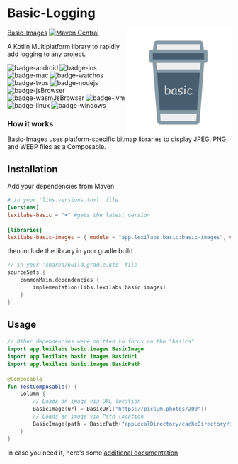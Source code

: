 # Basic-Logging
<img src="../docs/images/basic.png" alt="basic" height="240" align="right"/> 

[Basic-Images](https://basic.lexilabs.app/basic-images) [![Maven Central](https://img.shields.io/maven-central/v/app.lexilabs.basic/basic-images?color=blue)](https://central.sonatype.com/artifact/app.lexilabs.basic/basic-images)

A Kotlin Multiplatform library to rapidly add logging to any project.

![badge-android](http://img.shields.io/badge/android-full_support-65c663.svg?style=flat)
![badge-ios](http://img.shields.io/badge/ios-full_support-65c663.svg?style=flat)
![badge-mac](http://img.shields.io/badge/macos-full_support-65c663.svg?style=flat)
![badge-watchos](http://img.shields.io/badge/watchos-no_support-red.svg?style=flat)
![badge-tvos](http://img.shields.io/badge/tvos-no_support-red.svg?style=flat)
![badge-nodejs](https://img.shields.io/badge/jsNode-no_support-red.svg?style=flat)
![badge-jsBrowser](https://img.shields.io/badge/jsBrowser-no_support-red.svg?style=flat)
![badge-wasmJsBrowser](https://img.shields.io/badge/wasmJsBrowser-no_support-red.svg?style=flat)
![badge-jvm](http://img.shields.io/badge/jvm-full_support-65c663.svg?style=flat)
![badge-linux](http://img.shields.io/badge/linux-no_support-red.svg?style=flat)
![badge-windows](http://img.shields.io/badge/windows-no_support-red.svg?style=flat)

### How it works
Basic-Images uses platform-specific bitmap libraries to display JPEG, PNG, and WEBP files as a Composable.

## Installation
Add your dependencies from Maven
```toml
# in your 'libs.versions.toml' file
[versions]
lexilabs-basic = "+" #gets the latest version

[libraries]
lexilabs-basic-images = { module = "app.lexilabs.basic:basic-images", version.ref = "lexilabs-basic"}
```
then include the library in your gradle build
```kotlin
// in your 'shared/build.gradle.kts' file
sourceSets {
    commonMain.dependencies {
        implementation(libs.lexilabs.basic.images)
    }
}
```

## Usage
```kotlin
// Other dependencies were omitted to focus on the "basics"
import app.lexilabs.basic.images.BasicImage
import app.lexilabs.basic.images.BasicUrl
import app.lexilabs.basic.images.BasicPath

@Composable
fun TestComposable() {
    Column {
        // Loads an image via URL location
        BasicImage(url = BasicUrl("https://picsum.photos/200"))
        // Loads an image via Path location
        BasicImage(path = BasicPath("appLocalDirectory/cacheDirectory/images/exampleImage.jpeg"))
    }
}
```
In case you need it, here's some [additional documentation](https://basic.lexilabs.app/basic-images)
